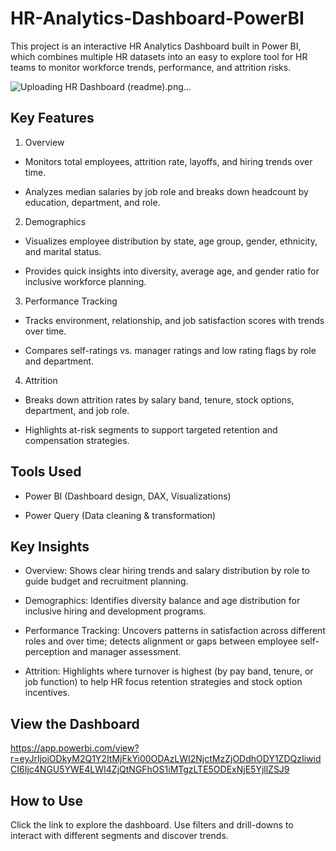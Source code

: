 # HR-Analytics-Dashboard-PowerBI
This project is an interactive HR Analytics Dashboard built in Power BI, which combines multiple HR datasets into an easy to explore tool for HR teams to monitor workforce trends, performance, and attrition risks.

![Uploading HR Dashboard (readme).png…]()

## **Key Features**
1. Overview

- Monitors total employees, attrition rate, layoffs, and hiring trends over time.

- Analyzes median salaries by job role and breaks down headcount by education, department, and role.

2. Demographics

- Visualizes employee distribution by state, age group, gender, ethnicity, and marital status.

- Provides quick insights into diversity, average age, and gender ratio for inclusive workforce planning.

3. Performance Tracking

- Tracks environment, relationship, and job satisfaction scores with trends over time.

- Compares self-ratings vs. manager ratings and low rating flags by role and department.

4. Attrition

- Breaks down attrition rates by salary band, tenure, stock options, department, and job role.

- Highlights at-risk segments to support targeted retention and compensation strategies.

## **Tools Used**
- Power BI (Dashboard design, DAX, Visualizations)

- Power Query (Data cleaning & transformation)

## **Key Insights**

- Overview: Shows clear hiring trends and salary distribution by role to guide budget and recruitment planning.

- Demographics: Identifies diversity balance and age distribution for inclusive hiring and development programs.

- Performance Tracking: Uncovers patterns in satisfaction across different roles and over time; detects alignment or gaps between employee self-perception and manager assessment.

- Attrition: Highlights where turnover is highest (by pay band, tenure, or job function) to help HR focus retention strategies and stock option incentives.

## **View the Dashboard**
https://app.powerbi.com/view?r=eyJrIjoiODkyM2Q1Y2ItMjFkYi00ODAzLWI2NjctMzZjODdhODY1ZDQzIiwidCI6Ijc4NGU5YWE4LWI4ZjQtNGFhOS1iMTgzLTE5ODExNjE5YjllZSJ9

## **How to Use**
Click the link to explore the dashboard. Use filters and drill-downs to interact with different segments and discover trends.

